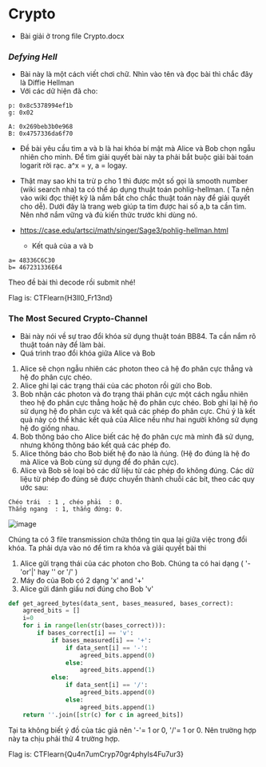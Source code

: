 # Crypto
- Bài giải ở trong file Crypto.docx
### *Defying Hell*
- Bài này là một cách viết chơi chữ. Nhìn vào tên và đọc bài thì chắc đây là Diffie Hellman
- Với các dữ hiện đã cho:
```
p: 0x8c5378994ef1b
g: 0x02

A: 0x269beb3b0e968
B: 0x4757336da6f70
```
- Đề bài yêu cầu tìm a và b là hai khóa bí mật mà Alice và Bob chọn ngẫu nhiên cho mình. Để tìm giải quyết bài này ta phải bắt buộc giải bài toán logarit rời rạc. a^x = y, a = logay.

- Thật may sao khi ta trừ p cho 1 thì được một số gọi là smooth number (wiki search nha) ta có thể áp dụng thuật toán pohlig-hellman. ( Ta nên vào wiki đọc thiệt kỹ là nắm bắt cho chắc thuật toán này để giải quyết cho dễ). Dưới đây là trang web giúp ta tìm được hai số a,b ta cần tìm. Nên nhớ nắm vững và đủ kiến thức trước khi dùng nó.

- https://case.edu/artsci/math/singer/Sage3/pohlig-hellman.html

  - Kết quả của a và b
  
```
a= 48336C6C30
b= 467231336E64
```
Theo đề bài thì decode rồi submit nhé!

Flag is: CTFlearn{H3ll0_Fr13nd}

### The Most Secured Crypto-Channel
- Bài này nói về sự trao đổi khóa sử dụng thuật toán BB84. Ta cần nắm rõ thuật toán này để làm bài. 
- Quá trình trao đổi khóa giữa Alice và Bob
1. Alice sẽ chọn ngẫu nhiên các photon theo cả hệ đo phân cực thẳng và hệ đo phân cực chéo. 
2. Alice ghi lại các trạng thái của các photon rồi gửi cho Bob. 
3. Bob nhận các photon và đo trạng thái phân cực một cách ngẫu nhiên theo hệ đo phân cực thẳng hoặc hệ đo phân cực chéo. Bob ghi lại hệ ño sử dụng hệ đo phân cực và kết quả các phép đo phân cực. Chú ý là kết quả này có thể khác kết quả của Alice nếu như hai người không sử dụng hệ đo giống nhau. 
4. Bob thông báo cho Alice biết các hệ đo phân cực mà mình đã sử dụng, nhưng không thông báo kết quả các phép đo. 
5. Alice thông báo cho Bob biết hệ đo nào là ñúng. (Hệ đo đúng là hệ đo mà Alice và Bob cùng sử dụng để đo phân cực). 
6. Alice và Bob sẽ loại bỏ các dữ liệu từ các phép đo không đúng. Các dữ liệu từ phép đo đúng sẽ được chuyển thành chuỗi các bít, theo các quy ước sau:
```
Chéo trái  : 1 , chéo phải  : 0.
Thẳng ngang  : 1, thẳng đứng: 0. 
```

![image](https://user-images.githubusercontent.com/59040797/93910172-eaebd800-fd2a-11ea-921f-49969af0695c.png)

Chúng ta có 3 file transmission chứa thông tin qua lại giữa việc trong đổi khóa. Ta phải dựa vào nó để tìm ra khóa và giải quyết bài thi
1. Alice gửi trạng thái của các photon cho Bob. Chúng ta có hai dạng ( '-'or'|' hay '\' or '/' )
2. Máy đo của Bob có 2 dạng 'x' and '+'
3. Alice gửi đánh giấu nơi đúng cho Bob 'v'
``` python
def get_agreed_bytes(data_sent, bases_measured, bases_correct):
    agreed_bits = []
    i=0
    for i in range(len(str(bases_correct))):
        if bases_correct[i] == 'v':
            if bases_measured[i] == '+':
                if data_sent[i] == '-':
                    agreed_bits.append(0)
                else:
                    agreed_bits.append(1)
            else:
                if data_sent[i] == '/':
                    agreed_bits.append(0)
                else:
                    agreed_bits.append(1)
    return ''.join([str(c) for c in agreed_bits]) 
```
Tại ta không biết ý đồ của tác giả nên '-'= 1 or 0, '/'= 1 or 0. Nên trường hợp này ta chịu phải thử 4 trường hợp.

Flag is: CTFlearn{Qu4n7umCryp70gr4phyIs4Fu7ur3}


